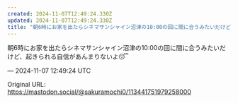```yaml
---
created: 2024-11-07T12:49:24.330Z
updated: 2024-11-07T12:49:24.330Z
title: "朝6時にお家を出たらシネマサンシャイン沼津の10:00の回に間に合うみたいだけど[...]"
---
```


<p>朝6時にお家を出たらシネマサンシャイン沼津の10:00の回に間に合うみたいだけど、起きられる自信があんまりないよ😴</p>

&mdash; 2024-11-07 12:49:24 UTC

Original URL: https://mastodon.social/@sakuramochi0/113441751979258000
